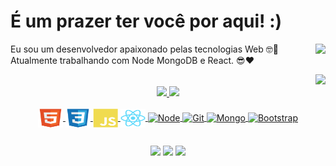 # É um prazer ter você por aqui! :)

<img src="https://github.com/seanprashad/slackmoji/blob/d10c992536b7064349eac53e1e3af76abebf24b3/emoji/llamas/llama-awesome-gif.gif" align="right">

<p>
Eu sou um desenvolvedor apaixonado pelas tecnologias Web 🤓🚀<br>
Atualmente trabalhando com Node MongoDB e React. 😎❤
<p>
<div align="right">
    <img src="https://komarev.com/ghpvc/?username=Jonnathaxd&label=Visualizações+no+perfil&color=blueviolet" width="200px">
</div>

<div align="center">
  <a href="https://github.com/Jonnathaxd">
  <img height="180em" src="https://github-readme-stats.vercel.app/api?username=Jonnathaxd&show_icons=true&theme=midnight-purple&include_all_commits=true&count_private=true"/>
  <img height="180em" src="https://github-readme-stats.vercel.app/api/top-langs/?username=Jonnathaxd&layout=compact&langs_count=7&theme=midnight-purple"/>
</div>
<div style="display: inline_block" align="center"><br>
   <img align="center" alt="HTML" height="30" width="40" src="https://raw.githubusercontent.com/devicons/devicon/master/icons/html5/html5-original.svg">
  <img align="center" alt="CSS" height="30" width="40" src="https://raw.githubusercontent.com/devicons/devicon/master/icons/css3/css3-original.svg">
  <img align="center" alt="Js" height="30" width="40" src="https://raw.githubusercontent.com/devicons/devicon/master/icons/javascript/javascript-plain.svg">
  <img align="center" alt="React" height="30" width="40" src="https://raw.githubusercontent.com/devicons/devicon/master/icons/react/react-original.svg">
  <img align="center" alt="Node" height="30" width="40"src="https://cdn.jsdelivr.net/gh/devicons/devicon/icons/nodejs/nodejs-original.svg" />
  <img align="center" alt="Git" height="30" width="40"src="https://cdn.jsdelivr.net/gh/devicons/devicon/icons/git/git-original.svg" />
  <img align="center" alt="Mongo" height="30" width="40"src="https://cdn.jsdelivr.net/gh/devicons/devicon/icons/mongodb/mongodb-original-wordmark.svg" />
  <img align="center" alt="Bootstrap" height="30" width="40"src="https://cdn.jsdelivr.net/gh/devicons/devicon/icons/bootstrap/bootstrap-plain.svg" />
</div>
  
  ##
 
<div align="center">

<a href="https://www.instagram.com/jonnathacorreia/" target="_blank"><img src="https://img.shields.io/badge/-Instagram-%23E4405F?style=for-the-badge&logo=instagram&logoColor=white" target="_blank"></a>
<a href = "mailto:geova_jonnatha@hotmail.com"><img src="https://img.shields.io/badge/-Gmail-%23333?style=for-the-badge&logo=gmail&logoColor=white" target="_blank"></a>
<a href="https://www.linkedin.com/in/geova-jonnatha-b7ba08188/" target="_blank"><img src="https://img.shields.io/badge/-LinkedIn-%230077B5?style=for-the-badge&logo=linkedin&logoColor=white" target="_blank"></a>

</div>




<!--
**Jonnathaxd/Jonnathaxd** is a ✨ _special_ ✨ repository because its `README.md` (this file) appears on your GitHub profile.

Here are some ideas to get you started:

- 🔭 I’m currently working on ...
- 🌱 I’m currently learning ...
- 👯 I’m looking to collaborate on ...
- 🔭 I’m currently working on ...
- 🤔 I’m looking for help with ...
- 💬 Ask me about ...
- 📫 How to reach me: ...
- 😄 Pronouns: ...
- ⚡ Fun fact: ...
-->
